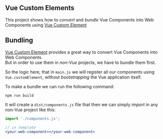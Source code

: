 ## Vue Custom Elements
This project shows how to _convert_ and _bundle_ Vue Components into Web Components using [Vue Custom Element](https://github.com/karol-f/vue-custom-element)

## Bundling
[Vue Custom Element](https://github.com/karol-f/vue-custom-element) provides a great way to convert Vue Components into Web Components.  
But in order to use them in _non-Vue_ projects, we have to bundle them first.

So the logic here, that in `main.js` we will register all our components using `Vue.customElement`, without _bootstrapping_ the Vue application itself.

To make a bundle we can run the following command:
```
npm run build
```

It will create a `dist/components.js` file that then we can simply _import_ in any non-Vue project like this:

```jsx
import './components.js';

// in template
<your-web-component></your-web-component>
```
